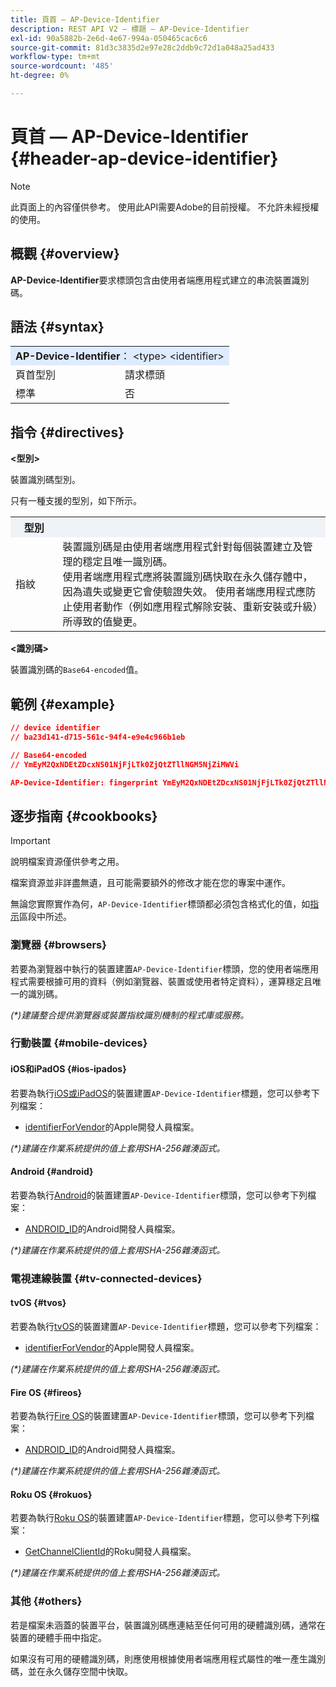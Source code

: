 ```yaml
---
title: 頁首 — AP-Device-Identifier
description: REST API V2 — 標題 — AP-Device-Identifier
exl-id: 90a5882b-2e6d-4e67-994a-050465cac6c6
source-git-commit: 81d3c3835d2e97e28c2ddb9c72d1a048a25ad433
workflow-type: tm+mt
source-wordcount: '485'
ht-degree: 0%

---
```


# 頁首 — AP-Device-Identifier {#header-ap-device-identifier}

>[!NOTE]
>
> 此頁面上的內容僅供參考。 使用此API需要Adobe的目前授權。 不允許未經授權的使用。

## 概觀 {#overview}

<b>AP-Device-Identifier</b>要求標頭包含由使用者端應用程式建立的串流裝置識別碼。

## 語法 {#syntax}

<table style="table-layout:auto">
   <tr>
      <td style="background-color: #DEEBFF;" colspan="2"><b>AP-Device-Identifier</b>： &lt;type&gt; &lt;identifier&gt;</td>
   </tr>
   <tr>
      <td>頁首型別</td>
      <td>請求標頭</td>
   </tr>
   <tr>
      <td>標準</td>
      <td>否</td>
   </tr>
</table>

## 指令 {#directives}

<b>&lt;型別></b>

裝置識別碼型別。

只有一種支援的型別，如下所示。

<table style="table-layout:auto">
   <tr>
      <th style="background-color: #EFF2F7; width: 15%;">型別</th>
      <th style="background-color: #EFF2F7;"></th>
   </tr>
   <tr>
      <td>指紋</td>
      <td>
            裝置識別碼是由使用者端應用程式針對每個裝置建立及管理的穩定且唯一識別碼。
            <br/>
            使用者端應用程式應將裝置識別碼快取在永久儲存體中，因為遺失或變更它會使驗證失效。 使用者端應用程式應防止使用者動作（例如應用程式解除安裝、重新安裝或升級）所導致的值變更。
      </td>
   </tr>
</table>


<b>&lt;識別碼></b>

裝置識別碼的`Base64-encoded`值。

## 範例 {#example}

```JSON
// device identifier
// ba23d141-d715-561c-94f4-e9e4c966b1eb

// Base64-encoded
// YmEyM2QxNDEtZDcxNS01NjFjLTk0ZjQtZTllNGM5NjZiMWVi

AP-Device-Identifier: fingerprint YmEyM2QxNDEtZDcxNS01NjFjLTk0ZjQtZTllNGM5NjZiMWVi
```

## 逐步指南 {#cookbooks}

>[!IMPORTANT]
>
> 說明檔案資源僅供參考之用。
>
> 檔案資源並非詳盡無遺，且可能需要額外的修改才能在您的專案中運作。
> 
> 無論您實際實作為何，`AP-Device-Identifier`標頭都必須包含格式化的值，如[指示](#directives)區段中所述。

### 瀏覽器 {#browsers}

若要為瀏覽器中執行的裝置建置`AP-Device-Identifier`標頭，您的使用者端應用程式需要根據可用的資料（例如瀏覽器、裝置或使用者特定資料），運算穩定且唯一的識別碼。

_(*)建議整合提供瀏覽器或裝置指紋識別機制的程式庫或服務。_

### 行動裝置 {#mobile-devices}

#### iOS和iPadOS {#ios-ipados}

若要為執行[iOS或iPadOS](https://developer.apple.com/documentation/ios-ipados-release-notes)的裝置建置`AP-Device-Identifier`標題，您可以參考下列檔案：

* [identifierForVendor](https://developer.apple.com/documentation/uikit/uidevice/1620059-identifierforvendor)的Apple開發人員檔案。

_(*)建議在作業系統提供的值上套用SHA-256雜湊函式。_

#### Android {#android}

若要為執行[Android](https://developer.android.com/about/versions)的裝置建置`AP-Device-Identifier`標頭，您可以參考下列檔案：

* [ANDROID_ID](https://developer.android.com/reference/android/provider/Settings.Secure#ANDROID_ID)的Android開發人員檔案。

_(*)建議在作業系統提供的值上套用SHA-256雜湊函式。_

### 電視連線裝置 {#tv-connected-devices}

#### tvOS {#tvos}

若要為執行[tvOS](https://developer.apple.com/documentation/tvos-release-notes)的裝置建置`AP-Device-Identifier`標題，您可以參考下列檔案：

* [identifierForVendor](https://developer.apple.com/documentation/uikit/uidevice/1620059-identifierforvendor)的Apple開發人員檔案。

_(*)建議在作業系統提供的值上套用SHA-256雜湊函式。_

#### Fire OS {#fireos}

若要為執行[Fire OS](https://developer.amazon.com/docs/fire-tv/fire-os-overview.html)的裝置建置`AP-Device-Identifier`標頭，您可以參考下列檔案：

* [ANDROID_ID](https://developer.android.com/reference/android/provider/Settings.Secure#ANDROID_ID)的Android開發人員檔案。

_(*)建議在作業系統提供的值上套用SHA-256雜湊函式。_

#### Roku OS {#rokuos}

若要為執行[Roku OS](https://developer.roku.com/docs/developer-program/release-notes/roku-os-release-notes.md)的裝置建置`AP-Device-Identifier`標題，您可以參考下列檔案：

* [GetChannelClientId](https://developer.roku.com/docs/references/brightscript/interfaces/ifdeviceinfo.md#getchannelclientid-as-string)的Roku開發人員檔案。

_(*)建議在作業系統提供的值上套用SHA-256雜湊函式。_

### 其他 {#others}

若是檔案未涵蓋的裝置平台，裝置識別碼應連結至任何可用的硬體識別碼，通常在裝置的硬體手冊中指定。

如果沒有可用的硬體識別碼，則應使用根據使用者端應用程式屬性的唯一產生識別碼，並在永久儲存空間中快取。
